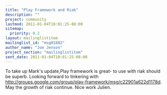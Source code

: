 ```yaml
---
title: "Play Framework and Riak"
description: ""
project: community
lastmod: 2011-01-04T10:01:25-08:00
sitemap:
  priority: 0.2
layout: mailinglistitem
mailinglist_id: "msg01882"
author_name: "Joe Jenson"
project_section: "mailinglistitem"
sent_date: 2011-01-04T10:01:25-08:00
---
```



To take up Mark's update,Play framework is great- to use with riak should be 
superb. Looking forward to tinkering with 
http://groups.google.com/group/play-framework/msg/c22901a622d1178d. May the 
growth of riak continue. Nice work Julien.


 

